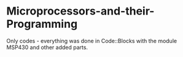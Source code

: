 # Microprocessors-and-their-Programming
Only codes - everything was done in Code::Blocks with the module MSP430 and other added parts.

